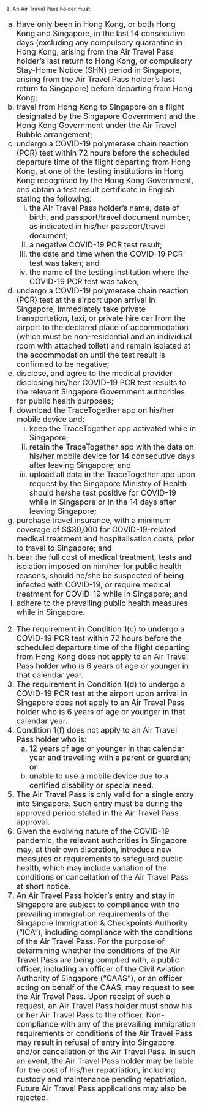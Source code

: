 
1. An Air Travel Pass holder must:

<ol style="font-size:20px; list-style-type: lower-latin;">
<li>Have only been in Hong Kong, or both Hong Kong and Singapore, in the last 14 consecutive days (excluding any compulsory quarantine in Hong Kong, arising from the Air Travel Pass holder’s last return to Hong Kong, or compulsory Stay-Home Notice (SHN) period in Singapore, arising from the Air Travel Pass holder’s last return to Singapore) before departing from Hong Kong;</li>

<li>travel from Hong Kong to Singapore on a flight designated by the Singapore Government and the Hong Kong Government under the Air Travel Bubble arrangement;</li>

<li>undergo a COVID-19 polymerase chain reaction (PCR) test within 72 hours before the scheduled departure time of the flight departing from Hong Kong, at one of the testing institutions in Hong Kong recognised by the Hong Kong Government, and obtain a test result certificate in English stating the following:
<ol style="font-size:20px; list-style-type: lower-roman;">
<li>the Air Travel Pass holder’s name, date of birth, and passport/travel document number, as indicated in his/her passport/travel document;</li>
  <li>a negative COVID-19 PCR test result;</li>
  <li>the date and time when the COVID-19 PCR test was taken; and</li>
  <li>the name of the testing institution where the COVID-19 PCR test was taken;</li>
</ol>
</li>
<li>undergo a COVID-19 polymerase chain reaction (PCR) test at the airport upon arrival in Singapore, immediately take private transportation, taxi, or private hire car from the airport to the declared place of accommodation (which must be non-residential and an individual room with attached toilet) and remain isolated at the accommodation until the test result is confirmed to be negative;</li>

<li>disclose, and agree to the medical provider disclosing his/her COVID-19 PCR test results to the relevant Singapore Government authorities for public health purposes;</li>

<li>download the TraceTogether app on his/her mobile device and:
<ol style="font-size:20px; list-style-type: lower-roman;">
  <li>keep the TraceTogether app activated while in Singapore;</li>
<li>retain the TraceTogether app with the data on his/her mobile device for 14 consecutive days after leaving Singapore; and</li>
<li>upload all data in the TraceTogether app upon request by the Singapore Ministry of Health should he/she test positive for COVID-19 while in Singapore or in the 14 days after leaving Singapore;</li></ol></li>

<li>purchase travel insurance, with a minimum coverage of S$30,000 for COVID-19-related medical treatment and hospitalisation costs, prior to travel to Singapore; and</li>

<li>bear the full cost of medical treatment, tests and isolation imposed on him/her for public health reasons, should he/she be suspected of being infected with COVID-19, or require medical treatment for COVID-19 while in Singapore; and</li>

<li>adhere to the prevailing public health measures while in Singapore.</li>
</ol>

<ol start="2" style="font-size:20px;">
<li>The requirement in Condition 1(c) to undergo a COVID-19 PCR test within 72 hours before the scheduled departure time of the flight departing from Hong Kong does not apply to an Air Travel Pass holder who is 6 years of age or younger in that calendar year.</li>

<li>The requirement in Condition 1(d) to undergo a COVID-19 PCR test at the airport upon arrival in Singapore does not apply to an Air Travel Pass holder who is 6 years of age or younger in that calendar year.</li>

<li>Condition 1(f) does not apply to an Air Travel Pass holder who is:
<ol style="font-size:20px; list-style-type: lower-latin;">
<li>12 years of age or younger in that calendar year and travelling with a parent or guardian; or</li>
  <li>unable to use a mobile device due to a certified disability or special need.</li>
</ol>
</li>

<li>The Air Travel Pass is only valid for a single entry into Singapore. Such entry must be during the approved period stated in the Air Travel Pass approval.</li>

<li>Given the evolving nature of the COVID-19 pandemic, the relevant authorities in Singapore may, at their own discretion, introduce new measures or requirements to safeguard public health, which may include variation of the conditions or cancellation of the Air Travel Pass at short notice.</li>

<li>An Air Travel Pass holder’s entry and stay in Singapore are subject to compliance with the prevailing immigration requirements of the Singapore Immigration & Checkpoints Authority (“ICA”), including compliance with the conditions of the Air Travel Pass. For the purpose of determining whether the conditions of the Air Travel Pass are being complied with, a public officer, including an officer of the Civil Aviation Authority of Singapore (“CAAS”), or an officer acting on behalf of the CAAS, may request to see the Air Travel Pass. Upon receipt of such a request, an Air Travel Pass holder must show his or her Air Travel Pass to the officer. Non-compliance with any of the prevailing immigration requirements or conditions of the Air Travel Pass may result in refusal of entry into Singapore and/or cancellation of the Air Travel Pass. In such an event, the Air Travel Pass holder may be liable for the cost of his/her repatriation, including custody and maintenance pending repatriation. Future Air Travel Pass applications may also be rejected.</li>
</ol>
